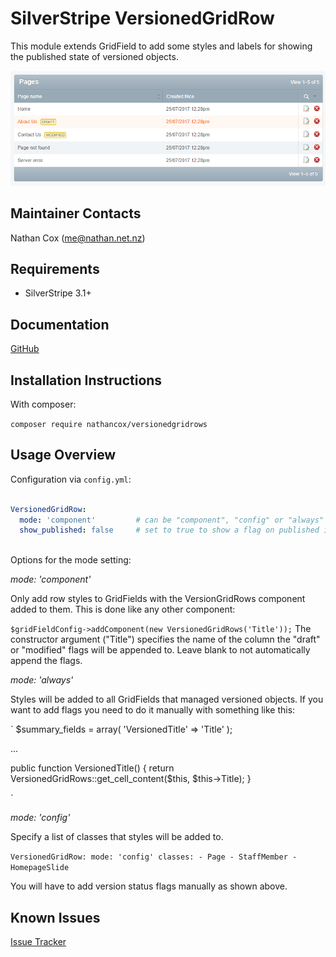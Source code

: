 SilverStripe VersionedGridRow
===================================

This module extends GridField to add some styles and labels for showing the published state of versioned objects.

![screenshot](./screenshot1.png)


Maintainer Contacts
-------------------
Nathan Cox (<me@nathan.net.nz>)

Requirements
------------
* SilverStripe 3.1+

Documentation
-------------
[GitHub](https://github.com/nathancox/silverstripe-versionedgridrows/wiki)

Installation Instructions
-------------------------

With composer:

`composer require nathancox/versionedgridrows`


Usage Overview
--------------

Configuration via `config.yml`:

```yaml

VersionedGridRow:
  mode: 'component'			# can be "component", "config" or "always"
  show_published: false		# set to true to show a flag on published items as well
    
```

Options for the mode setting:

*mode: 'component'*

Only add row styles to GridFields with the VersionGridRows component added to them.  This is done like any other component:

`
$gridFieldConfig->addComponent(new VersionedGridRows('Title'));
`
The constructor argument ("Title") specifies the name of the column the "draft" or "modified" flags will be appended to.  Leave blank to not automatically append the flags.

*mode: 'always'*

Styles will be added to all GridFields that managed versioned objects.  If you want to add flags  you need to do it manually with something like this:

`
$summary_fields = array(
	'VersionedTitle' => 'Title'
);

...

public function VersionedTitle()
{
	return VersionedGridRows::get_cell_content($this, $this->Title);
}

`

*mode: 'config'*

Specify a list of classes that styles will be added to.

`
VersionedGridRow:
  mode: 'config'
  classes:
  	- Page
  	- StaffMember
  	- HomepageSlide
`

You will have to add version status flags manually as shown above.


Known Issues
------------
[Issue Tracker](https://github.com/nathancox/silverstripe-versionedgridrows/issues)
